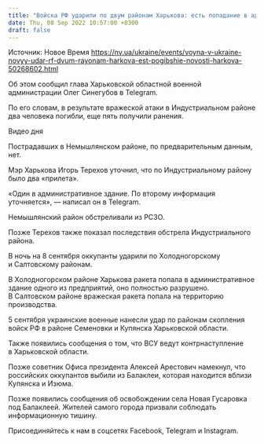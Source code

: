```yaml
---
title: "Войска РФ ударили по двум районам Харькова: есть попадание в админздание, два человека погибли, еще пять ранены"
date: Thu, 08 Sep 2022 10:57:00 +0300
draft: false
---
```

Источник: Новое Время https://nv.ua/ukraine/events/voyna-v-ukraine-novyy-udar-rf-dvum-rayonam-harkova-est-pogibshie-novosti-harkova-50268602.html


 Об этом сообщил глава Харьковской областной военной администрации Олег Синегубов в Telegram.

По его словам, в результате вражеской атаки в Индустриальном районе два человека погибли, еще пять получили ранения.

 Видео дня   

Пострадавших в Немышлянском районе, по предварительным данным, нет.

Мэр Харькова Игорь Терехов уточнил, что по Индустриальному району было два «прилета».

«Один в административное здание. По второму информация уточняется», — написал он в Telegram.

Немышлянский район обстреливали из РСЗО.

Позже Терехов также показал последствия обстрела Индустриального района.

В ночь на 8 сентября оккупанты ударили по Холодногорскому и Салтовскому районам.

В Холодногорском районе Харькова ракета попала в административное здание одного из предприятий, оно полностью разрушено. В Салтовском районе вражеская ракета попала на территорию производства.

5 сентября украинские военные нанесли удар по районам скопления войск РФ в районе Семеновки и Купянска Харьковской области.

Также появились сообщения о том, что ВСУ ведут контрнаступление в Харьковской области.

Позже советник Офиса президента Алексей Арестович намекнул, что российских оккупантов выбили из Балаклеи, которая находится вблизи Купянска и Изюма.

Позже появились сообщения об освобождении села Новая Гусаровка под Балаклеей. Жителей самого города призвали соблюдать информационную тишину.

Присоединяйтесь к нам в соцсетях Facebook, Telegram и Instagram.
